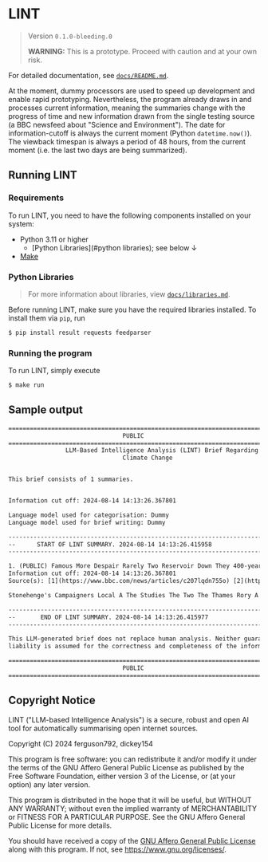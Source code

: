 # LINT
> Version `0.1.0-bleeding.0`
>
> **WARNING:** This is a prototype. Proceed with caution and at your own risk.

For detailed documentation, see [`docs/README.md`](docs/README.md).

At the moment, dummy processors are used to speed up development and enable rapid prototyping.
Nevertheless, the program already draws in and processes current information, meaning the summaries change
with the progress of time and new information drawn from the single testing source (a BBC newsfeed
about "Science and Environment"). The date for information-cutoff is always the current moment
(Python `datetime.now()`). The viewback timespan is always a period of 48 hours, from the current moment
(i.e. the last two days are being summarized).

## Running LINT

### Requirements
To run LINT, you need to have the following components installed on your system:

* Python 3.11 or higher
    * [Python Libraries](#python libraries); see below ↓
* [Make](https://en.wikipedia.org/wiki/Make_(software))

### Python Libraries
> For more information about libraries, view [`docs/libraries.md`](docs/libraries.md).

Before running LINT, make sure you have the required libraries installed.
To install them via `pip`, run
```sh
$ pip install result requests feedparser
```

### Running the program
To run LINT, simply execute
```sh
$ make run
```

## Sample output
```txt
================================================================================
                                PUBLIC
================================================================================
                LLM-Based Intelligence Analysis (LINT) Brief Regarding
                                Climate Change


This brief consists of 1 summaries.


Information cut off: 2024-08-14 14:13:26.367801

Language model used for categorisation: Dummy
Language model used for brief writing: Dummy

---------------------------------------------------------------------------------
--      START OF LINT SUMMARY. 2024-08-14 14:13:26.415958                      --
---------------------------------------------------------------------------------

1. (PUBLIC) Famous More Despair Rarely Two Reservoir Down They 400-year Water Witness World's X-rays Government Complex UK Oxygen Europe's Satellite Musk's Who
Information cut off: 2024-08-14 14:13:26.367801
Source(s): [1](https://www.bbc.com/news/articles/c207lqdn755o) [2](https://www.bbc.com/news/articles/cy4ldkpz1klo) [+ 19 sources...]

Stonehenge's Campaigners Local A The Studies The Two The Thames Rory A The The Scientists The The After A The A

---------------------------------------------------------------------------------
--       END OF LINT SUMMARY. 2024-08-14 14:13:26.415977                       --
---------------------------------------------------------------------------------

This LLM-generated brief does not replace human analysis. Neither guarantee nor
liability is assumed for the correctness and completeness of the information.

================================================================================
                                PUBLIC
================================================================================
```

## Copyright Notice

LINT ("LLM-based Intelligence Analysis") is a secure, robust and open AI tool for automatically summarising open internet sources.

Copyright (C) 2024  ferguson792, dickey154

This program is free software: you can redistribute it and/or modify
it under the terms of the GNU Affero General Public License as
published by the Free Software Foundation, either version 3 of the
License, or (at your option) any later version.

This program is distributed in the hope that it will be useful,
but WITHOUT ANY WARRANTY; without even the implied warranty of
MERCHANTABILITY or FITNESS FOR A PARTICULAR PURPOSE.  See the
GNU Affero General Public License for more details.

You should have received a copy of the [GNU Affero General Public License](LICENSE.txt)
along with this program.  If not, see <https://www.gnu.org/licenses/>.
